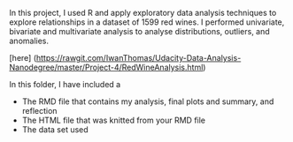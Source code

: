 In this project, I used R and apply exploratory data analysis techniques to explore relationships in a dataset of 1599 red wines. I performed univariate, bivariate and multivariate analysis to analyse distributions, outliers, and anomalies.

[here] (https://rawgit.com/IwanThomas/Udacity-Data-Analysis-Nanodegree/master/Project-4/RedWineAnalysis.html)

In this folder, I have included a 
  - The RMD file that contains my analysis, final plots and summary, and reflection 
  - The HTML file that was knitted from your RMD file
  - The data set used 

